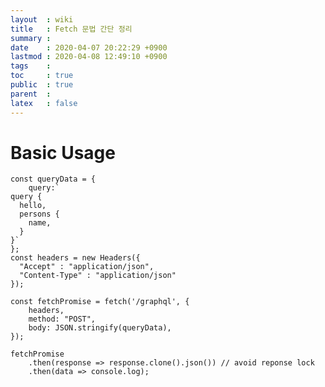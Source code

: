 ```yaml
---
layout  : wiki
title   : Fetch 문법 간단 정리
summary : 
date    : 2020-04-07 20:22:29 +0900
lastmod : 2020-04-08 12:49:10 +0900
tags    : 
toc     : true
public  : true
parent  : 
latex   : false
---
```


# Basic Usage

    const queryData = {
    	query:`
    query {
      hello,
      persons {
        name,
      }
    }`
    };
    const headers = new Headers({
      "Accept" : "application/json",
      "Content-Type" : "application/json"
    });
    
    const fetchPromise = fetch('/graphql', {
        headers,
        method: "POST",
        body: JSON.stringify(queryData),
    });
    
    fetchPromise
    	.then(response => response.clone().json()) // avoid reponse lock
    	.then(data => console.log);
